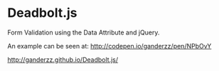 Deadbolt.js
================

Form Validation using the Data Attribute and jQuery.


An example can be seen at: http://codepen.io/ganderzz/pen/NPbOvY

http://ganderzz.github.io/Deadbolt.js/
